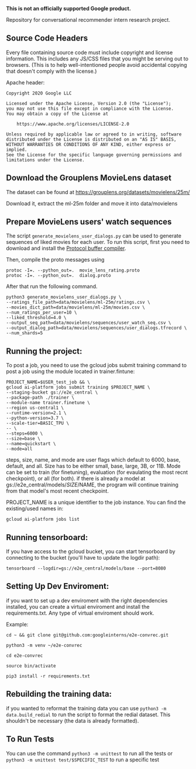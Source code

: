 **This is not an officially supported Google product.**

Repository for conversational recommender intern research project.

## Source Code Headers

Every file containing source code must include copyright and license
information. This includes any JS/CSS files that you might be serving out to
browsers. (This is to help well-intentioned people avoid accidental copying that
doesn't comply with the license.)

Apache header:

    Copyright 2020 Google LLC

    Licensed under the Apache License, Version 2.0 (the "License");
    you may not use this file except in compliance with the License.
    You may obtain a copy of the License at

        https://www.apache.org/licenses/LICENSE-2.0

    Unless required by applicable law or agreed to in writing, software
    distributed under the License is distributed on an "AS IS" BASIS,
    WITHOUT WARRANTIES OR CONDITIONS OF ANY KIND, either express or implied.
    See the License for the specific language governing permissions and
    limitations under the License.

## Download the Grouplens MovieLens dataset

The dataset can be found at https://grouplens.org/datasets/movielens/25m/

Download it, extract the ml-25m folder and move it into data/movielens

## Prepare MovieLens users' watch sequences

The script `generate_movielens_user_dialogs.py` can be used to generate sequences of liked movies for each user. To run this script, first you need to download and install the [Protocol buffer compiler](https://developers.google.com/protocol-buffers/docs/downloads). 

Then, compile the proto messages using
```
protoc -I=. --python_out=.  movie_lens_rating.proto 
protoc -I=. --python_out=.  dialog.proto 
```

After that run the following command.
```
python3 generate_movielens_user_dialogs.py \
--ratings_file_path=data/movielens/ml-25m/ratings.csv \
--movies_dict_path=data/movielens/ml-25m/movies.csv \
--num_ratings_per_user=10 \
--liked_threshold=4.0 \
--output_seq_path=data/movielens/sequences/user_watch_seq.csv \
--output_dialog_path=data/movielens/sequences/user_dialogs.tfrecord \
--num_shards=5
```


## Running the project:

To post a job, you need to use the gcloud jobs submit training command to post a job using the
module located in trainer.fintune:

    PROJECT_NAME=$USER_test_job && \
    gcloud ai-platform jobs submit training $PROJECT_NAME \
    --staging-bucket gs://e2e_central \
    --package-path ./trainer \
    --module-name trainer.finetune \
    --region us-central1 \
    --runtime-version=2.1 \
    --python-version=3.7 \
    --scale-tier=BASIC_TPU \
    -- \
    --steps=6000 \
    --size=base \
    --name=quickstart \
    --mode=all

steps, size, name, and mode are user flags which default to 6000, base, default, and all. Size has to be either small, base, large, 3B, or 11B. Mode can be set to train
(for finetuning), evaluation (for evaulating the most recnt checkpoint), or all (for both). if there is already a model at gs://e2e_central/models/$SIZE/$NAME, 
the program will continue training from that model's most recent checkpoint.

PROJECT_NAME is a unique identifier to the job instance. You can find the existing/used names in:

    gcloud ai-platform jobs list


## Running tensorboard:

If you have access to the gcloud bucket, you can start tensorboard by connecting to the bucket (you'll have to update the logdir path):

`tensorboard --logdir=gs://e2e_central/models/base --port=8080`

## Setting Up Dev Enviroment:

if you want to set up a dev enviroment with the right dependencies installed, you can create a virtual enviroment and install the requirements.txt. Any type of virtual enviroment should work.

Example:

`cd ~ && git clone git@github.com:googleinterns/e2e-convrec.git`

`python3 -m venv ~/e2e-convrec`

`cd e2e-convrec`

`source bin/activate`

`pip3 install -r requirements.txt`


## Rebuilding the training data:

if you wanted to reformat the training data you can use `python3 -m data.build_redial` to run the script to format the redial dataset. This shouldn't be necessary (the data is already formatted).

## To Run Tests

You can use the command `python3 -m unittest` to run all the tests or `python3 -m unittest test/$SPECIFIC_TEST` to run a specific test

